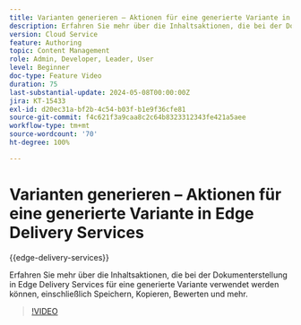 ```yaml
---
title: Varianten generieren – Aktionen für eine generierte Variante in Edge Delivery Services
description: Erfahren Sie mehr über die Inhaltsaktionen, die bei der Dokumenterstellung in Edge Delivery Services für eine generierte Variante verwendet werden können, einschließlich Speichern, Kopieren, Bewerten und mehr.
version: Cloud Service
feature: Authoring
topic: Content Management
role: Admin, Developer, Leader, User
level: Beginner
doc-type: Feature Video
duration: 75
last-substantial-update: 2024-05-08T00:00:00Z
jira: KT-15433
exl-id: d20ec31a-bf2b-4c54-b03f-b1e9f36cfe81
source-git-commit: f4c621f3a9caa8c2c64b8323312343fe421a5aee
workflow-type: tm+mt
source-wordcount: '70'
ht-degree: 100%

---
```


# Varianten generieren – Aktionen für eine generierte Variante in Edge Delivery Services

{{edge-delivery-services}}

Erfahren Sie mehr über die Inhaltsaktionen, die bei der Dokumenterstellung in Edge Delivery Services für eine generierte Variante verwendet werden können, einschließlich Speichern, Kopieren, Bewerten und mehr.

>[!VIDEO](https://video.tv.adobe.com/v/3428795/?learn=on)

